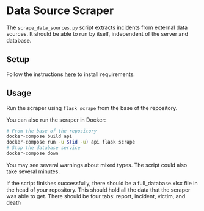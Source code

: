 # Data Source Scraper

The `scrape_data_sources.py` script extracts incidents from external data sources. It should be able to run by itself, independent of the server and database.

## Setup

Follow the instructions [here](../../requirements/README.md) to install requirements.

## Usage

Run the scraper using `flask scrape` from the base of the repository.

You can also run the scraper in Docker:

```bash
# From the base of the repository
docker-compose build api
docker-compose run -u $(id -u) api flask scrape
# Stop the database service
docker-compose down
```

You may see several warnings about mixed types. The script could also take several minutes.

If the script finishes successfully, there should be a full_database.xlsx file in the head of your repository. This should hold all the data that the scraper was able to get. There should be four tabs: report, incident, victim, and death
